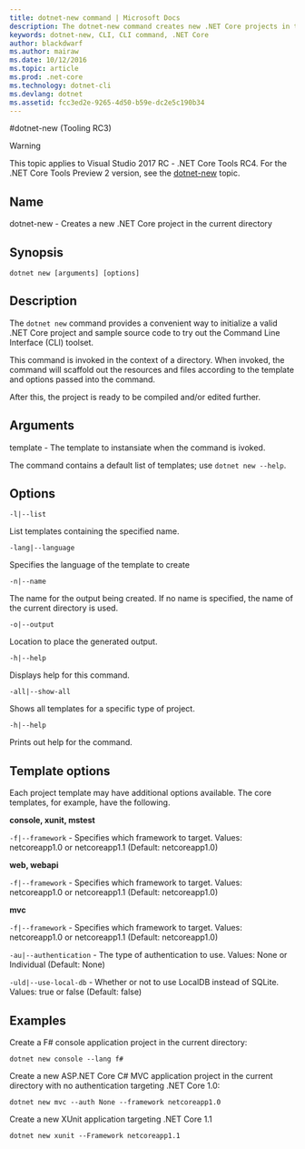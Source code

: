 ```yaml
---
title: dotnet-new command | Microsoft Docs
description: The dotnet-new command creates new .NET Core projects in the current directory.
keywords: dotnet-new, CLI, CLI command, .NET Core
author: blackdwarf
ms.author: mairaw
ms.date: 10/12/2016
ms.topic: article
ms.prod: .net-core
ms.technology: dotnet-cli
ms.devlang: dotnet
ms.assetid: fcc3ed2e-9265-4d50-b59e-dc2e5c190b34
---
```


#dotnet-new (Tooling RC3)

> [!WARNING]
> This topic applies to Visual Studio 2017 RC - .NET Core Tools RC4. For the .NET Core Tools Preview 2 version,
> see the [dotnet-new](../../tools/dotnet-new.md) topic.

## Name
dotnet-new - Creates a new .NET Core project in the current directory

## Synopsis
`dotnet new [arguments] [options]`

## Description
The `dotnet new` command provides a convenient way to initialize a valid .NET Core project and sample source code to try out the Command Line Interface (CLI) toolset. 

This command is invoked in the context of a directory. When invoked, the command will scaffold out the resources and files according to the template and options passed into the command. 

After this, the project is ready to be compiled and/or edited further. 

## Arguments
template - The template to instansiate when the command is ivoked.

The command contains a default list of templates; use `dotnet new --help`. 

## Options

`-l|--list`         

List templates containing the specified name.

`-lang|--language`  

Specifies the language of the template to create

`-n|--name`         

The name for the output being created. If no name is specified, the name of the current directory is used.

`-o|--output`       

Location to place the generated output.

`-h|--help`         

Displays help for this command.

`-all|--show-all`   

Shows all templates for a specific type of project.

`-h|--help`

Prints out help for the command.

## Template options
Each project template may have additional options available. The core templates, for example, have the following.

**console, xunit, mstest**

`-f|--framework` - Specifies which framework to target. Values: netcoreapp1.0 or netcoreapp1.1 (Default: netcoreapp1.0)

**web, webapi**

`-f|--framework` - Specifies which framework to target. Values: netcoreapp1.0 or netcoreapp1.1 (Default: netcoreapp1.0)
 
**mvc**

`-f|--framework` - Specifies which framework to target. Values: netcoreapp1.0 or netcoreapp1.1 (Default: netcoreapp1.0)

`-au|--authentication` -  The type of authentication to use. Values: None or Individual (Default: None)

`-uld|--use-local-db` - Whether or not to use LocalDB instead of SQLite. Values: true or false (Default: false)


## Examples

Create a F# console application project in the current directory:

`dotnet new console --lang f#` 
   
Create a new ASP.NET Core C# MVC application project in the current directory with no authentication targeting .NET Core 1.0:  

`dotnet new mvc --auth None --framework netcoreapp1.0`
 
Create a new XUnit application targeting .NET Core 1.1

`dotnet new xunit --Framework netcoreapp1.1`